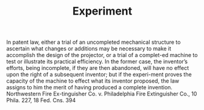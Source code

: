 ---
title: Experiment
letter: E
permalink: "/definitions/bld-experiment.html"
body: In patent law, either a trial of an uncompleted mechanical structure to ascertain
  what changes or additions may be necessary to make it accomplish the design of the
  projector, or a trial of a complet-ed machine to test or illustrate its practical
  efficiency. In the former case, the inventor’s efforts, being incomplete, if they
  are then abandoned, will have no effect upon the right of a subsequent inventor;
  but if the experi-ment proves the capacity of the machine to effect what its inventor
  proposed, the law assigns to him the merit of having produced a complete invention.
  Northwestern Fire Ex-tinguisher Co. v. Philadelphia Fire Extinguisher Co., 10 Phila.
  227, 18 Fed. Cns. 394
published_at: '2018-07-07'
source: Black's Law Dictionary 2nd Ed (1910)
layout: post
---